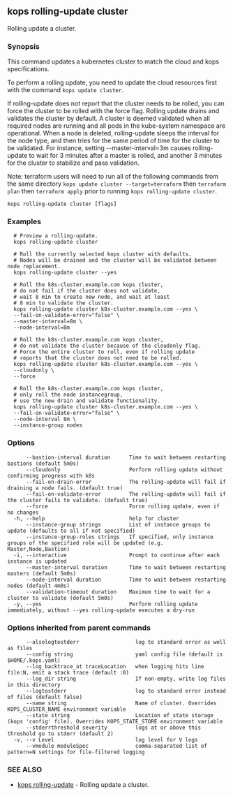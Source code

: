
<!--- This file is automatically generated by make gen-cli-docs; changes should be made in the go CLI command code (under cmd/kops) -->

## kops rolling-update cluster

Rolling update a cluster.

### Synopsis

This command updates a kubernetes cluster to match the cloud and kops specifications.

To perform a rolling update, you need to update the cloud resources first with the command
`kops update cluster`.

If rolling-update does not report that the cluster needs to be rolled, you can force the cluster to be
rolled with the force flag.  Rolling update drains and validates the cluster by default.  A cluster is
deemed validated when all required nodes are running and all pods in the kube-system namespace are operational.
When a node is deleted, rolling-update sleeps the interval for the node type, and then tries for the same period
of time for the cluster to be validated.  For instance, setting --master-interval=3m causes rolling-update
to wait for 3 minutes after a master is rolled, and another 3 minutes for the cluster to stabilize and pass
validation.

Note: terraform users will need to run all of the following commands from the same directory
`kops update cluster --target=terraform` then `terraform plan` then
`terraform apply` prior to running `kops rolling-update cluster`.

```
kops rolling-update cluster [flags]
```

### Examples

```
  # Preview a rolling-update.
  kops rolling-update cluster
  
  # Roll the currently selected kops cluster with defaults.
  # Nodes will be drained and the cluster will be validated between node replacement.
  kops rolling-update cluster --yes
  
  # Roll the k8s-cluster.example.com kops cluster,
  # do not fail if the cluster does not validate,
  # wait 8 min to create new node, and wait at least
  # 8 min to validate the cluster.
  kops rolling-update cluster k8s-cluster.example.com --yes \
  --fail-on-validate-error="false" \
  --master-interval=8m \
  --node-interval=8m
  
  # Roll the k8s-cluster.example.com kops cluster,
  # do not validate the cluster because of the cloudonly flag.
  # Force the entire cluster to roll, even if rolling update
  # reports that the cluster does not need to be rolled.
  kops rolling-update cluster k8s-cluster.example.com --yes \
  --cloudonly \
  --force
  
  # Roll the k8s-cluster.example.com kops cluster,
  # only roll the node instancegroup,
  # use the new drain and validate functionality.
  kops rolling-update cluster k8s-cluster.example.com --yes \
  --fail-on-validate-error="false" \
  --node-interval 8m \
  --instance-group nodes
```

### Options

```
      --bastion-interval duration      Time to wait between restarting bastions (default 5m0s)
      --cloudonly                      Perform rolling update without confirming progress with k8s
      --fail-on-drain-error            The rolling-update will fail if draining a node fails. (default true)
      --fail-on-validate-error         The rolling-update will fail if the cluster fails to validate. (default true)
      --force                          Force rolling update, even if no changes
  -h, --help                           help for cluster
      --instance-group strings         List of instance groups to update (defaults to all if not specified)
      --instance-group-roles strings   If specified, only instance groups of the specified role will be updated (e.g. Master,Node,Bastion)
  -i, --interactive                    Prompt to continue after each instance is updated
      --master-interval duration       Time to wait between restarting masters (default 5m0s)
      --node-interval duration         Time to wait between restarting nodes (default 4m0s)
      --validation-timeout duration    Maximum time to wait for a cluster to validate (default 5m0s)
  -y, --yes                            Perform rolling update immediately, without --yes rolling-update executes a dry-run
```

### Options inherited from parent commands

```
      --alsologtostderr                  log to standard error as well as files
      --config string                    yaml config file (default is $HOME/.kops.yaml)
      --log_backtrace_at traceLocation   when logging hits line file:N, emit a stack trace (default :0)
      --log_dir string                   If non-empty, write log files in this directory
      --logtostderr                      log to standard error instead of files (default false)
      --name string                      Name of cluster. Overrides KOPS_CLUSTER_NAME environment variable
      --state string                     Location of state storage (kops 'config' file). Overrides KOPS_STATE_STORE environment variable
      --stderrthreshold severity         logs at or above this threshold go to stderr (default 2)
  -v, --v Level                          log level for V logs
      --vmodule moduleSpec               comma-separated list of pattern=N settings for file-filtered logging
```

### SEE ALSO

* [kops rolling-update](kops_rolling-update.md)	 - Rolling update a cluster.

